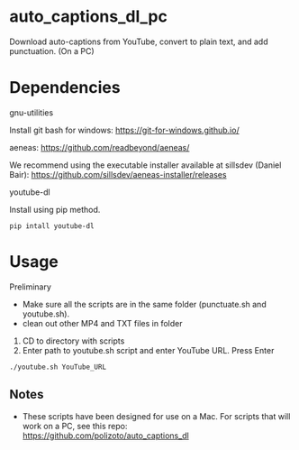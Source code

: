 # auto_captions_dl_pc
Download auto-captions from YouTube, convert to plain text, and add punctuation. (On a PC)

# Dependencies

gnu-utilities

Install git bash for windows: https://git-for-windows.github.io/

aeneas: https://github.com/readbeyond/aeneas/

We recommend using the executable installer available at sillsdev (Daniel Bair): https://github.com/sillsdev/aeneas-installer/releases

youtube-dl

Install using pip method.

`pip intall youtube-dl`

# Usage

Preliminary
- Make sure all the scripts are in the same folder (punctuate.sh and youtube.sh).
- clean out other MP4 and TXT files in folder

1. CD to directory with scripts
2. Enter path to youtube.sh script and enter YouTube URL. Press Enter

`./youtube.sh YouTube_URL`

## Notes

- These scripts have been designed for use on a Mac. For scripts that will work on a PC, see this repo: https://github.com/polizoto/auto_captions_dl

